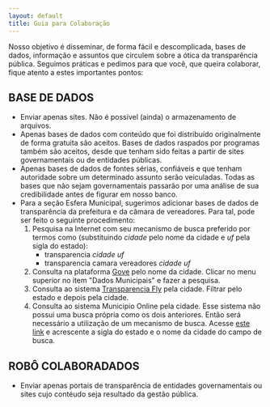 ```yaml
---
layout: default
title: Guia para Colaboração
---
```


Nosso objetivo é disseminar, de forma fácil e descomplicada, bases de dados, informação e assuntos que circulem sobre a ótica da transparência pública. Seguimos práticas e pedimos para que você, que queira colaborar, fique atento a estes importantes pontos:

## BASE DE DADOS

-   Enviar apenas sites. Não é possível (ainda) o armazenamento de arquivos.
-   Apenas bases de dados com conteúdo que foi distribuído originalmente de forma gratuita são aceitos. Bases de dados raspados por programas também são aceitos, desde que tenham sido feitas a partir de sites governamentais ou de entidades públicas.
-   Apenas bases de dados de fontes  sérias,  confiáveis  e que tenham  autoridade sobre um determinado assunto  serão veiculadas. Todas as bases que não sejam governamentais passarão por uma análise de sua credibilidade antes de figurar em nosso banco.
-   Para a seção Esfera Municipal, sugerimos adicionar bases de dados de
transparência da prefeitura e da câmara de vereadores. Para tal, pode ser feito
o seguinte procedimento:
    1. Pesquisa na Internet com seu mecanismo de busca preferido por termos como
  (substituindo _cidade_ pelo nome da cidade e _uf_ pela sigla do estado):
       * transparencia _cidade_ _uf_
       * transparencia camara vereadores _cidade_ _uf_
    1. Consulta na plataforma [Gove](https://www.gove.digital/) pelo nome da
    cidade. Clicar no menu superior no item "Dados Municipais" e fazer a
    pesquisa.
    1. Consulta ao sistema
    [Transparencia Fly](https://e-gov.betha.com.br/transparencia/) pela cidade.
    Filtrar pelo estado e depois pela cidade.
    1. Consulta ao sistema Municipio Online pela cidade. Esse sistema não possui
    uma busca própria como os dois anteriores. Então será necessário a utilização
    de um mecanismo de busca. Acesse
    [este link](https://www.google.com/search?q=site%3Ahttps%3A%2F%2Fwww.municipioonline.com.br)
    e acrescente a sigla do estado e o nome da cidade do campo de busca.

## ROBÔ COLABORADADOS

-   Enviar apenas  portais de transparência de entidades governamentais ou sites cujo contéudo seja resultado da gestão pública.

